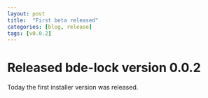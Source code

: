```yaml
---
layout: post
title:  "First beta released"
categories: [blog, release]
tags: [v0.0.2]
---
```


# Released bde-lock version 0.0.2

Today the first installer version was released.
